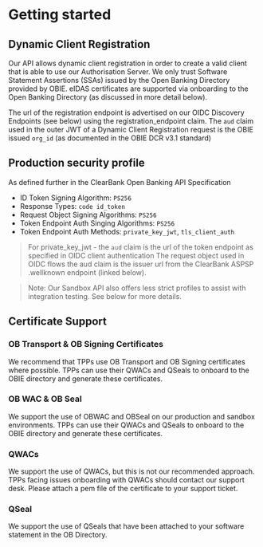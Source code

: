 # Getting started

## Dynamic Client Registration

Our API allows dynamic client registration in order to create a valid client that is able to use our Authorisation Server. We only trust Software Statement Assertions (SSAs) issued by the Open Banking Directory provided by OBIE. eIDAS certificates are supported via onboarding to the Open Banking Directory (as discussed in more detail below).

The url of the registration endpoint is advertised on our OIDC Discovery Endpoints (see below) using the registration_endpoint claim.
The `aud` claim used in the outer JWT of a Dynamic Client Registration request is the OBIE issued `org_id` (as documented in the OBIE DCR v3.1 standard)

## Production security profile

As defined further in the ClearBank Open Banking API Specification

- ID Token Signing Algorithm: `PS256`
- Response Types: `code id_token`
- Request Object Signing Algorithms: `PS256`
- Token Endpoint Auth Singing Algorithms: `PS256`
- Token Endpoint Auth Methods: `private_key_jwt`, `tls_client_auth`

> For private_key_jwt - the `aud` claim is the url of the token endpoint as specified in OIDC client authentication
> The request object used in OIDC flows the aud claim is the issuer url from the ClearBank ASPSP .wellknown endpoint (linked below).

> Note: Our Sandbox API also offers less strict profiles to assist with integration testing. See below for more details.

## Certificate Support

### OB Transport & OB Signing Certificates

We recommend that TPPs use OB Transport and OB Signing certificates where possible. TPPs can use their QWACs and QSeals to onboard to the OBIE directory and generate these certificates.

### OB WAC & OB Seal

We support the use of OBWAC and OBSeal on our production and sandbox environments. TPPs can use their QWACs and QSeals to onboard to the OBIE directory and generate these certificates.

### QWACs

We support the use of QWACs, but this is not our recommended approach. TPPs facing issues onboarding with QWACs should contact our support desk. Please attach a pem file of the certificate to your support ticket.

### QSeal

We support the use of QSeals that have been attached to your software statement in the OB Directory.

